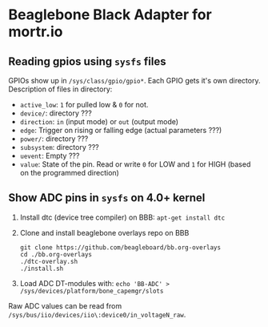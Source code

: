# Beaglebone Black Adapter for mortr.io

## Reading gpios using `sysfs` files

GPIOs show up in `/sys/class/gpio/gpio*`. Each GPIO gets it's own directory. Description of files in directory:

- `active_low`: `1` for pulled low & `0` for not.
- `device/`: directory ???
- `direction`: `in` (input mode) or `out` (output mode)
- `edge`: Trigger on rising or falling edge (actual parameters ???)
- `power/`: directory ???
- `subsystem`: directory ???
- `uevent`: Empty ???
- `value`: State of the pin. Read or write `0` for LOW and `1` for HIGH (based on the programmed direction)

## Show ADC pins in `sysfs` on 4.0+ kernel

1. Install dtc (device tree compiler) on BBB: `apt-get install dtc`
2. Clone and install beaglebone overlays repo on BBB

	```
	git clone https://github.com/beagleboard/bb.org-overlays
	cd ./bb.org-overlays
	./dtc-overlay.sh
	./install.sh
	```
3. Load ADC DT-modules with: `echo 'BB-ADC' > /sys/devices/platform/bone_capemgr/slots`

Raw ADC values can be read from `/sys/bus/iio/devices/iio\:device0/in_voltageN_raw`.

